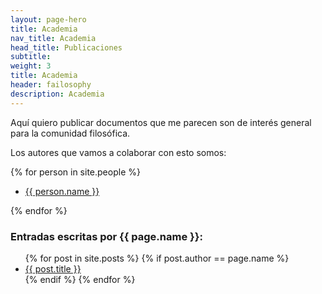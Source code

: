 ```yaml
---
layout: page-hero
title: Academia
nav_title: Academia
head_title: Publicaciones
subtitle: 
weight: 3
title: Academia
header: failosophy
description: Academia
---
```


Aquí quiero publicar documentos que me parecen son de interés general para la comunidad filosófica.

Los autores que vamos a colaborar con esto somos:

{% for person in site.people %}

* <a href="{{ site.baseurl }}{{ person.url }}">{{ person.name }}</a>

{% endfor %}

<h3>Entradas escritas por {{ page.name }}:</h3>
<ul>
{% for post in site.posts %}
{% if post.author == page.name %}
<li><a href="{{ site.baseurl }}{{ post.url }}">{{ post.title }}</a></li>
{% endif %}
{% endfor %}
</ul>
